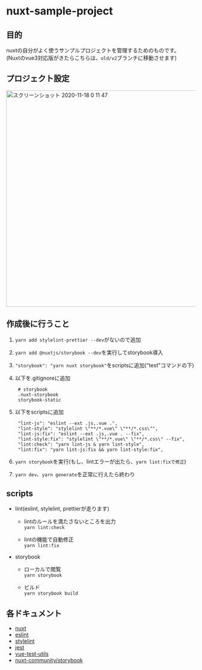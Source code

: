 # nuxt-sample-project

## 目的
nuxtの自分がよく使うサンプルプロジェクトを管理するためのものです。<br>
(Nuxtのvue3対応版がきたらこちらは、`old/v2`ブランチに移動させます)

## プロジェクト設定
<img width="575" alt="スクリーンショット 2020-11-18 0 11 47" src="https://user-images.githubusercontent.com/47517002/99410409-caf52100-2935-11eb-83c7-c9e3fa31a8f8.png">


## 作成後に行うこと
1. `yarn add stylelint-prettier --dev`がないので追加

1. `yarn add @nuxtjs/storybook --dev`を実行してstorybook導入

1. `"storybook": "yarn nuxt storybook"`をscriptsに追加("test"コマンドの下)

1. 以下を.gitignoreに追加
   ```
    # storybook
    .nuxt-storybook
    storybook-static
   ```
   
1. 以下をscriptsに追加
   ```
    "lint-js": "eslint --ext .js,.vue .",
    "lint-style": "stylelint \"**/*.vue\" \"**/*.css\"",
    "lint-js:fix": "eslint --ext .js,.vue . --fix",
    "lint-style:fix": "stylelint \"**/*.vue\" \"**/*.css\" --fix",
    "lint:check": "yarn lint-js & yarn lint-style",
    "lint:fix": "yarn lint-js:fix && yarn lint-style:fix",
   ```
1. `yarn storybook`を実行(もし、lintエラーが出たら、`yarn lint:fixで修正`)

1. `yarn dev`、`yarn generate`を正常に行えたら終わり
   
## scripts
- lint(eslint, stylelint, prettierが走ります)
  - lintのルールを満たさないところを出力<br>
   `yarn lint:check`

  - lintの機能で自動修正<br>
   `yarn lint:fix`

- storybook
  - ローカルで閲覧<br>
   `yarn storybook`

  - ビルド<br>
   `yarn storybook build`

## 各ドキュメント
- [nuxt](https://nuxtjs.org/)
- [eslint](https://eslint.org/)
- [stylelint](https://stylelint.io/)
- [jest](https://jestjs.io/ja/)
- [vue-test-utils](https://vue-test-utils.vuejs.org/ja/)
- [nuxt-community/storybook](https://storybook.nuxtjs.org/)


